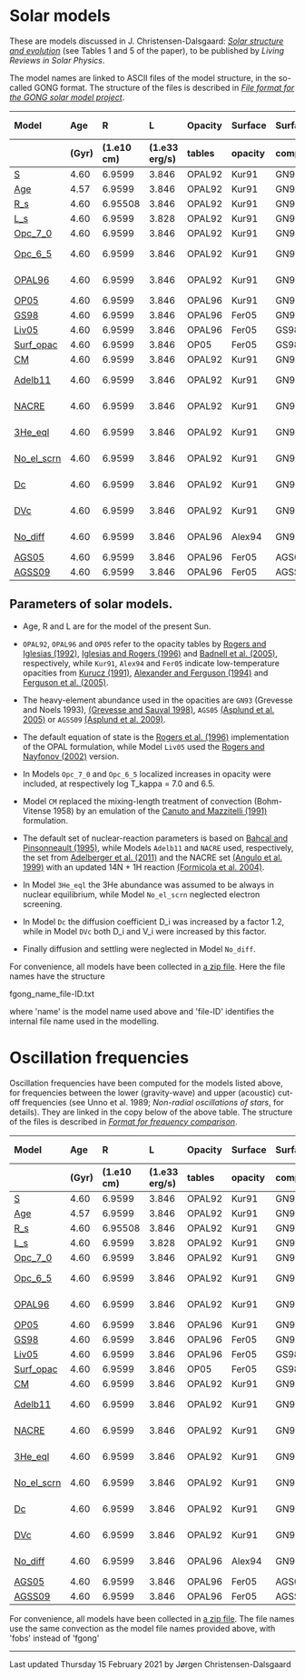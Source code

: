 # Solar models

These are models discussed in J. Christensen-Dalsgaard: 
<a href='https://arxiv.org/abs/2007.06488'><i>Solar structure and evolution</i></a> 
(see Tables 1 and 5 of the paper), to be published by
<i>Living Reviews in Solar Physics</i>.

The model names are linked to ASCII files of the model structure, in the
so-called GONG format.
The structure of the files is described in 
<a href='file-format.pdf'><i>File format for the GONG solar model project</i></a>.

<table style="width:100%">
	<thead align="left">
<tr style="left-align">
  <th style="left-align">Model</th>
  <th>Age</th>
  <th>R</th>
  <th>L</th>
  <th>Opacity</th>
  <th>Surface</th>
  <th>Surface</th>
  <th>Other changes </th>
</tr>
<tr>
  <th></th>
  <th>(Gyr)</th>
  <th>(1.e10 cm)</th>
  <th>(1.e33 erg/s)</th>
  <th>tables</th>
  <th>opacity</th>
  <th>comp.</th>
  <th>(see caption) </th>
</tr>
</thead>
<tr>
  <td><a href='models/fgong_S_d_02c.txt?raw=true'>S</a></td>
  <td>4.60</td>
  <td>6.9599</td>
  <td>3.846</td>
  <td>OPAL92</td>
  <td>Kur91</td>
  <td>GN93</td>
  <td>-   </td>
</tr>
<tr>
  <td><a href='models/fgong_Age_d_06c.txt?raw=true'>Age</a></td>
  <td>4.57</td>
  <td>6.9599</td>
  <td>3.846</td>
  <td>OPAL92</td>
  <td>Kur91</td>
  <td>GN93</td>
  <td>-  </td>
</tr>
<tr>
  <td><a href='models/fgong_R_s_d_05c.txt?raw=true'>R_s</a></td>
  <td>4.60</td>
  <td>6.95508</td>
  <td>3.846</td>
  <td>OPAL92</td>
  <td>Kur91</td>
  <td>GN93</td>
  <td>-  </td>
</tr>
<tr>
  <td><a href='models/fgong_L_s_d_41c.txt?raw=true'>L_s</a></td>
  <td>4.60</td>
  <td>6.9599</td>
  <td>3.828</td>
  <td>OPAL92</td>
  <td>Kur91</td>
  <td>GN93</td>
  <td>-   </td>
</tr>
<tr>
  <td><a href='models/fgong_Opc_7_0_d_15c.txt?raw=true'>Opc_7_0</a></td>
  <td>4.60</td>
  <td>6.9599</td>
  <td>3.846</td>
  <td>OPAL92</td>
  <td>Kur91</td>
  <td>GN93</td>
  <td>EOS Liv05   </td>
</tr>
<tr>
  <td><a href='models/fgong_Opc_6_5_d_16c.txt?raw=true'>Opc_6_5</a></td>
  <td>4.60</td>
  <td>6.9599</td>
  <td>3.846</td>
  <td>OPAL92</td>
  <td>Kur91</td>
  <td>GN93</td>
  <td>Local delta log kappa </td>
</tr>
<tr>
  <td><a href='models/fgong_OPAL96_d_07c.txt?raw=true'>OPAL96</a></td>
  <td>4.60</td>
  <td>6.9599</td>
  <td>3.846</td>
  <td>OPAL92</td>
  <td>Kur91</td>
  <td>GN93</td>
  <td>Local delta log kappa  </td>
</tr>
<tr>
  <td><a href='models/fgong_OP05_d_36c.txt?raw=true'>OP05</a></td>
  <td>4.60</td>
  <td>6.9599</td>
  <td>3.846</td>
  <td>OPAL96</td>
  <td>Kur91</td>
  <td>GN93</td>
  <td>- </td>
</tr>
<tr>
  <td><a href='models/fgong_GS98_d_37c.txt?raw=true'>GS98</a></td>
  <td>4.60</td>
  <td>6.9599</td>
  <td>3.846</td>
  <td>OPAL96</td>
  <td>Fer05</td>
  <td>GN93</td>
  <td>Surf. opac.   </td>
</tr>
<tr>
  <td><a href='models/fgong_Liv05_d_40c.txt?raw=true'>Liv05</a></td>
  <td>4.60</td>
  <td>6.9599</td>
  <td>3.846</td>
  <td>OPAL96</td>
  <td>Fer05</td>
  <td>GS98</td>
  <td>-     </td>
</tr>
<tr>
  <td><a href='models/fgong_Surf_opac_d_35c.txt?raw=true'>Surf_opac</a></td>
  <td>4.60</td>
  <td>6.9599</td>
  <td>3.846</td>
  <td>OP05</td>
  <td>Fer05</td>
  <td>GS98</td>
  <td>-    </td>
</tr>
<tr>
  <td><a href='models/fgong_CM_d_24c.txt?raw=true'>CM</a></td>
  <td>4.60</td>
  <td>6.9599</td>
  <td>3.846</td>
  <td>OPAL92</td>
  <td>Kur91</td>
  <td>GN93</td>
  <td>CM conv.   </td>
</tr>
<tr>
  <td><a href='models/fgong_Adelb11_d_34c.txt?raw=true'>Adelb11</a></td>
  <td>4.60</td>
  <td>6.9599</td>
  <td>3.846</td>
  <td>OPAL92</td>
  <td>Kur91</td>
  <td>GN93</td>
  <td>EnGen. Adelberger   </td>
</tr>
<tr>
  <td><a href='models/fgong_NACRE_d_39c.txt?raw=true'>NACRE</a></td>
  <td>4.60</td>
  <td>6.9599</td>
  <td>3.846</td>
  <td>OPAL92</td>
  <td>Kur91</td>
  <td>GN93</td>
  <td>EnGen. NACRE   </td>
</tr>
<tr>
  <td><a href='models/fgong_3He_eql_d_02c_eq.txt?raw=true'>3He_eql</a></td>
  <td>4.60</td>
  <td>6.9599</td>
  <td>3.846</td>
  <td>OPAL92</td>
  <td>Kur91</td>
  <td>GN93</td>
  <td>3He nucl. eql.   </td>
</tr>
<tr>
  <td><a href='models/fgong_No_el_scrn_d_20c.txt?raw=true'>No_el_scrn</a></td>
  <td>4.60</td>
  <td>6.9599</td>
  <td>3.846</td>
  <td>OPAL92</td>
  <td>Kur91</td>
  <td>GN93</td>
  <td>no electr. screen. </td>
</tr>
<tr>
  <td><a href='models/fgong_Dc_d_17c.txt?raw=true'>Dc</a></td>
  <td>4.60</td>
  <td>6.9599</td>
  <td>3.846</td>
  <td>OPAL92</td>
  <td>Kur91</td>
  <td>GN93</td>
  <td>Change diff. </td>
</tr>
<tr>
  <td><a href='models/fgong_DVc_d_18c.txt?raw=true'>DVc</a></td>
  <td>4.60</td>
  <td>6.9599</td>
  <td>3.846</td>
  <td>OPAL92</td>
  <td>Kur91</td>
  <td>GN93</td>
  <td>Change diff., settl. </td>
</tr>
<tr>
  <td><a href='models/fgong_No_diff_03c.txt?raw=true'>No_diff</a></td>
  <td>4.60</td>
  <td>6.9599</td>
  <td>3.846</td>
  <td>OPAL96</td>
  <td>Alex94</td>
  <td>GN93</td>
  <td>No diffusion </td>
</tr>
<tr>
  <td><a href='models/fgong_AGS05_d_21c.txt?raw=true'>AGS05</a></td>
  <td>4.60</td>
  <td>6.9599</td>
  <td>3.846</td>
  <td>OPAL96</td>
  <td>Fer05</td>
  <td>AGS05  </td>
  <td>-     </td>
</tr>
<tr>
  <td><a href='models/fgong_AGSS09_d_22c.txt?raw=true'>AGSS09</a></td>
  <td>4.60</td>
  <td>6.9599</td>
  <td>3.846</td>
  <td>OPAL96</td>
  <td>Fer05</td>
  <td>AGSS09  </td>
  <td>-     </td>
</tr>
</table>

## Parameters of solar models. 

- Age, R and L are for the model of the present Sun.

- `OPAL92`, `OPAL96` and `OP05` refer to the opacity tables by
<a href='https://doi.org/10.1086/191659'>Rogers and Iglesias (1992)</a>,
<a href='https://doi.org/10.1086/175539'>Iglesias and Rogers (1996)</a> and 
<a href='https://doi.org/10.1111/j.1365-2966.2005.08991.x'>Badnell et al. (2005)</a>,
respectively, while `Kur91`, `Alex94` and `Fer05` indicate low-temperature opacities from
<a href='https://doi.org/10.1007/978-94-011-3554-2_42'>Kurucz (1991)</a>, 
<a href='https://doi.org/10.1086/175039'>Alexander and Ferguson (1994)</a> and 
<a href='https://doi.org/10.1086/428642'>Ferguson et al. (2005)</a>.

- The heavy-element abundance used in the opacities are `GN93`
(Grevesse and Noels 1993),
<a href='https://doi.org/10.1007/978-94-011-4820-7_15'>(Grevesse and Sauval 1998)</a>,
`AGS05` <a href='https://doi.org/10.1051/0004-6361:20041951'>(Asplund et al. 2005)</a> or
`AGSS09` <a href='https://doi.org/10.1146/annurev.astro.46.060407.145222'>(Asplund et al. 2009)</a>.

- The default equation of state is the 
<a href='https://doi.org/10.1086/176705'>Rogers et al. (1996)</a>
implementation of the
OPAL formulation, while Model `Liv05` used the 
<a href='https://doi.org/10.1086/341894'>Rogers and Nayfonov (2002)</a> 
version.

- In Models `Opc_7_0` and `Opc_6_5` localized increases in opacity
were included, at respectively log T_kappa = 7.0 and 6.5.

- Model `CM` replaced the mixing-length treatment of convection 
(Bohm-Vitense 1958) by an emulation of the 
<a href='https://doi.org/10.1086/169815'>Canuto and Mazzitelli (1991)</a>
formulation.

- The default set of nuclear-reaction parameters is based on 
<a href='https://doi.org/10.1103/revmodphys.67.781'>Bahcal and Pinsonneault (1995)</a>,
while Models `Adelb11` and `NACRE` used, respectively,
the set from
<a href='https://doi.org/10.1103/RevModPhys.83.195'>Adelberger et al. (2011)</a>
and the NACRE set
<a href='https://doi.org.10.1016/S0375-9474(99)00030-5'>(Angulo et al. 1999)</a>
with an updated 14N + 1H reaction 
<a href='https://doi.org/10.1016/j.physletb.2004.03.092'>(Formicola et al. 2004)</a>.

- In Model `3He_eql` the 3He abundance was assumed to be always in nuclear equilibrium, while Model `No_el_scrn` neglected electron screening.

- In Model `Dc` the diffusion coefficient D_i was increased by a factor 1.2, while in Model `DVc`
both D_i and V_i were increased by this factor.

- Finally diffusion and settling were neglected in Model `No_diff`.<p><p>
<!--
Values or other aspects differing from Model~S are shown as {\bf bold}.
-->

For convenience, all models have been collected in 
<a href=fgong_combined.zip>a zip file</a>.
Here the file names have the structure<p>
fgong_name_file-ID.txt<p>
where 'name' is the model name used above and 'file-ID' identifies the
internal file name used in the modelling.

# Oscillation frequencies

Oscillation frequencies have been computed for the models listed above, for
frequencies between the lower (gravity-wave) and upper (acoustic) cut-off
frequencies (see Unno et al. 1989; <i>Non-radial oscillations of stars</i>,
for details). 
They are linked in the copy below of the above table. 
The structure of the files is described in 
<a href='frequency_format.pdf'><i>Format for frequency comparison</i></a>.
<p><p>

<table style="width:100%">
	<thead align="left">
<tr style="left-align">
  <th style="left-align">Model</th>
  <th>Age</th>
  <th>R</th>
  <th>L</th>
  <th>Opacity</th>
  <th>Surface</th>
  <th>Surface</th>
  <th>Other changes </th>
</tr>
<tr>
  <th></th>
  <th>(Gyr)</th>
  <th>(1.e10 cm)</th>
  <th>(1.e33 erg/s)</th>
  <th>tables</th>
  <th>opacity</th>
  <th>comp.</th>
  <th>(see caption) </th>
</tr>
</thead>
<tr>
  <td><a href='frequencies/fobs_S_d_02c.txt?raw=true'>S</a></td>
  <td>4.60</td>
  <td>6.9599</td>
  <td>3.846</td>
  <td>OPAL92</td>
  <td>Kur91</td>
  <td>GN93</td>
  <td>-   </td>
</tr>
<tr>
  <td><a href='frequencies/fobs_Age_d_06c.txt?raw=true'>Age</a></td>
  <td>4.57</td>
  <td>6.9599</td>
  <td>3.846</td>
  <td>OPAL92</td>
  <td>Kur91</td>
  <td>GN93</td>
  <td>-  </td>
</tr>
<tr>
  <td><a href='frequencies/fobs_R_s_d_05c.txt?raw=true'>R_s</a></td>
  <td>4.60</td>
  <td>6.95508</td>
  <td>3.846</td>
  <td>OPAL92</td>
  <td>Kur91</td>
  <td>GN93</td>
  <td>-  </td>
</tr>
<tr>
  <td><a href='frequencies/fobs_L_s_d_41c.txt?raw=true'>L_s</a></td>
  <td>4.60</td>
  <td>6.9599</td>
  <td>3.828</td>
  <td>OPAL92</td>
  <td>Kur91</td>
  <td>GN93</td>
  <td>-   </td>
</tr>
<tr>
  <td><a href='frequencies/fobs_Opc_7_0_d_15c.txt?raw=true'>Opc_7_0</a></td>
  <td>4.60</td>
  <td>6.9599</td>
  <td>3.846</td>
  <td>OPAL92</td>
  <td>Kur91</td>
  <td>GN93</td>
  <td>EOS Liv05   </td>
</tr>
<tr>
  <td><a href='frequencies/fobs_Opc_6_5_d_16c.txt?raw=true'>Opc_6_5</a></td>
  <td>4.60</td>
  <td>6.9599</td>
  <td>3.846</td>
  <td>OPAL92</td>
  <td>Kur91</td>
  <td>GN93</td>
  <td>Local delta log kappa </td>
</tr>
<tr>
  <td><a href='frequencies/fobs_OPAL96_d_07c.txt?raw=true'>OPAL96</a></td>
  <td>4.60</td>
  <td>6.9599</td>
  <td>3.846</td>
  <td>OPAL92</td>
  <td>Kur91</td>
  <td>GN93</td>
  <td>Local delta log kappa  </td>
</tr>
<tr>
  <td><a href='frequencies/fobs_OP05_d_36c.txt?raw=true'>OP05</a></td>
  <td>4.60</td>
  <td>6.9599</td>
  <td>3.846</td>
  <td>OPAL96</td>
  <td>Kur91</td>
  <td>GN93</td>
  <td>- </td>
</tr>
<tr>
  <td><a href='frequencies/fobs_GS98_d_37c.txt?raw=true'>GS98</a></td>
  <td>4.60</td>
  <td>6.9599</td>
  <td>3.846</td>
  <td>OPAL96</td>
  <td>Fer05</td>
  <td>GN93</td>
  <td>Surf. opac.   </td>
</tr>
<tr>
  <td><a href='frequencies/fobs_Liv05_d_40c.txt?raw=true'>Liv05</a></td>
  <td>4.60</td>
  <td>6.9599</td>
  <td>3.846</td>
  <td>OPAL96</td>
  <td>Fer05</td>
  <td>GS98</td>
  <td>-     </td>
</tr>
<tr>
  <td><a href='frequencies/fobs_Surf_opac_d_35c.txt?raw=true'>Surf_opac</a></td>
  <td>4.60</td>
  <td>6.9599</td>
  <td>3.846</td>
  <td>OP05</td>
  <td>Fer05</td>
  <td>GS98</td>
  <td>-    </td>
</tr>
<tr>
  <td><a href='frequencies/fobs_CM_d_24c.txt?raw=true'>CM</a></td>
  <td>4.60</td>
  <td>6.9599</td>
  <td>3.846</td>
  <td>OPAL92</td>
  <td>Kur91</td>
  <td>GN93</td>
  <td>CM conv.   </td>
</tr>
<tr>
  <td><a href='frequencies/fobs_Adelb11_d_34c.txt?raw=true'>Adelb11</a></td>
  <td>4.60</td>
  <td>6.9599</td>
  <td>3.846</td>
  <td>OPAL92</td>
  <td>Kur91</td>
  <td>GN93</td>
  <td>EnGen. Adelberger   </td>
</tr>
<tr>
  <td><a href='frequencies/fobs_NACRE_d_39c.txt?raw=true'>NACRE</a></td>
  <td>4.60</td>
  <td>6.9599</td>
  <td>3.846</td>
  <td>OPAL92</td>
  <td>Kur91</td>
  <td>GN93</td>
  <td>EnGen. NACRE   </td>
</tr>
<tr>
  <td><a href='frequencies/fobs_3He_eql_d_02c_eq.txt?raw=true'>3He_eql</a></td>
  <td>4.60</td>
  <td>6.9599</td>
  <td>3.846</td>
  <td>OPAL92</td>
  <td>Kur91</td>
  <td>GN93</td>
  <td>3He nucl. eql.   </td>
</tr>
<tr>
  <td><a href='frequencies/fobs_No_el_scrn_d_20c.txt?raw=true'>No_el_scrn</a></td>
  <td>4.60</td>
  <td>6.9599</td>
  <td>3.846</td>
  <td>OPAL92</td>
  <td>Kur91</td>
  <td>GN93</td>
  <td>no electr. screen. </td>
</tr>
<tr>
  <td><a href='frequencies/fobs_Dc_d_17c.txt?raw=true'>Dc</a></td>
  <td>4.60</td>
  <td>6.9599</td>
  <td>3.846</td>
  <td>OPAL92</td>
  <td>Kur91</td>
  <td>GN93</td>
  <td>Change diff. </td>
</tr>
<tr>
  <td><a href='frequencies/fobs_DVc_d_18c.txt?raw=true'>DVc</a></td>
  <td>4.60</td>
  <td>6.9599</td>
  <td>3.846</td>
  <td>OPAL92</td>
  <td>Kur91</td>
  <td>GN93</td>
  <td>Change diff., settl. </td>
</tr>
<tr>
  <td><a href='frequencies/fobs_No_diff_03c.txt?raw=true'>No_diff</a></td>
  <td>4.60</td>
  <td>6.9599</td>
  <td>3.846</td>
  <td>OPAL96</td>
  <td>Alex94</td>
  <td>GN93</td>
  <td>No diffusion </td>
</tr>
<tr>
  <td><a href='frequencies/fobs_AGS05_d_21c.txt?raw=true'>AGS05</a></td>
  <td>4.60</td>
  <td>6.9599</td>
  <td>3.846</td>
  <td>OPAL96</td>
  <td>Fer05</td>
  <td>AGS05  </td>
  <td>-     </td>
</tr>
<tr>
  <td><a href='frequencies/fobs_AGSS09_d_22c.txt?raw=true'>AGSS09</a></td>
  <td>4.60</td>
  <td>6.9599</td>
  <td>3.846</td>
  <td>OPAL96</td>
  <td>Fer05</td>
  <td>AGSS09  </td>
  <td>-     </td>
</tr>
</table>
<p><p>

For convenience, all models have been collected in 
<a href=fobs_combined.zip>a zip file</a>.
The file names use the same convection as the model file names provided above,
with 'fobs' instead of 'fgong'


<hr>
Last updated 
Thursday 15 February 2021
by Jørgen Christensen-Dalsgaard

